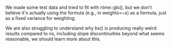 
We made some test data and tried to fit with nlme::gls(), but we don't believe it's actually using the formula (e.g., in weights=~x) as a formula, just as a fixed variance for weighting.

We are also struggling to understand why bs() is producing really weird results compared to ns, including slope discontinuities beyond what seems reasonable, we should learn more about this.
